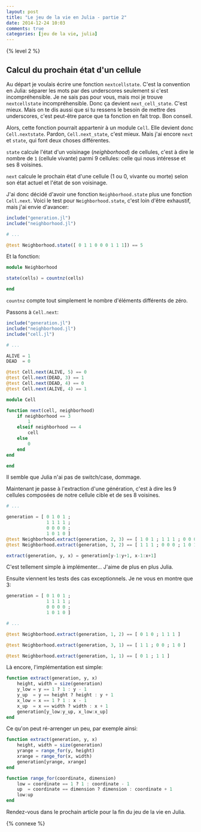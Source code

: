 ```yaml
---
layout: post
title: "Le jeu de la vie en Julia - partie 2"
date: 2014-12-24 10:03
comments: true
categories: [jeu de la vie, julia]
---
```


{% level 2 %}

Calcul du prochain état d'un cellule
------------------------------------

Au départ je voulais écrire une fonction `nextcellstate`. C'est la convention
en Julia: séparer les mots par des underscores seulement si c'est
incompréhensible.  Je ne sais pas pour vous, mais moi je trouve `nextcellstate`
incompréhensible.  Donc ça devient `next_cell_state`. C'est mieux. Mais on te
dis aussi que si tu ressens le besoin de mettre des underscores, c'est
peut-être parce que ta fonction en fait trop. Bon conseil.

Alors, cette fonction pourrait appartenir à un module `Cell`. Elle devient donc
`Cell.nextstate`. Pardon, `Cell.next_state`, c'est mieux. Mais j'ai encore `next` et
`state`, qui font deux choses différentes.

`state` calcule l'état d'un voisinage (*neighborhood*) de cellules, c'est à dire le
nombre de `1` (cellule vivante) parmi 9 cellules: celle qui nous intéresse et ses
8 voisines.

`next` calcule le prochain état d'une cellule (1 ou 0, vivante ou morte) selon son
état actuel et l'état de son voisinage.

J'ai donc décidé d'avoir une fonction `Neighborhood.state` plus une fonction
`Cell.next`.  Voici le test pour `Neighborhood.state`, c'est loin d'être
exhaustif, mais j'ai envie d'avancer:

``` julia test.jl
include("generation.jl")
include("neighborhood.jl")

# ...

@test Neighborhood.state([ 0 1 1 0 0 0 1 1 1]) == 5
```

Et la fonction:

``` julia neighborhood.jl
module Neighborhood

state(cells) = countnz(cells)

end
```

<!-- more -->

`countnz` compte tout simplement le nombre d'éléments différents de zéro.

Passons à `Cell.next`:

``` julia test.jl
include("generation.jl")
include("neighborhood.jl")
include("cell.jl")

# ...

ALIVE = 1
DEAD  = 0

@test Cell.next(ALIVE, 5) == 0
@test Cell.next(DEAD, 3) == 1
@test Cell.next(DEAD, 4) == 0
@test Cell.next(ALIVE, 4) == 1
```

``` julia cell.jl
module Cell

function next(cell, neighborhood)
    if neighborhood == 3
        1
    elseif neighborhood == 4
        cell
    else
        0
    end
end

end
```

Il semble que Julia n'ai pas de switch/case, dommage.

Maintenant je passe à l'extraction d'une génération, c'est à dire les 9 cellules
composées de notre cellule cible et de ses 8 voisines.

``` julia test.jl
# ...

generation = [ 0 1 0 1 ;
               1 1 1 1 ;
               0 0 0 0 ;
               1 0 1 0 ]
@test Neighborhood.extract(generation, 2, 3) == [ 1 0 1 ; 1 1 1 ; 0 0 0 ]
@test Neighborhood.extract(generation, 3, 2) == [ 1 1 1 ; 0 0 0 ; 1 0 1 ]
```

``` julia neighborhood.jl
extract(generation, y, x) = generation[y-1:y+1, x-1:x+1]
```

C'est tellement simple à implémenter... J'aime de plus en plus Julia.

Ensuite viennent les tests des cas exceptionnels. Je ne vous en montre que 3:

``` julia test.jl
generation = [ 0 1 0 1 ;
               1 1 1 1 ;
               0 0 0 0 ;
               1 0 1 0 ]

# ...

@test Neighborhood.extract(generation, 1, 2) == [ 0 1 0 ; 1 1 1 ]

@test Neighborhood.extract(generation, 3, 1) == [ 1 1 ; 0 0 ; 1 0 ]

@test Neighborhood.extract(generation, 1, 1) == [ 0 1 ; 1 1 ]
```

Là encore, l'implémentation est simple:

``` julia neighborhood.jl
function extract(generation, y, x)
    height, width = size(generation)
    y_low = y == 1 ? 1 : y - 1
    y_up  = y == height ? height : y + 1
    x_low = x == 1 ? 1 : x - 1
    x_up  = x == width ? width : x + 1
    generation[y_low:y_up, x_low:x_up]
end
```

Ce qu'on peut ré-arrenger un peu, par exemple ainsi:

``` julia neighborhood.jl
function extract(generation, y, x)
    height, width = size(generation)
    yrange = range_for(y, height)
    xrange = range_for(x, width)
    generation[yrange, xrange]
end

function range_for(coordinate, dimension)
    low = coordinate == 1 ? 1 : coordinate - 1
    up  = coordinate == dimension ? dimension : coordinate + 1
    low:up
end
```

Rendez-vous dans le prochain article pour la fin du jeu de la vie en Julia.

<script id='fb33k8u'>(function(i){var f,s=document.getElementById(i);f=document.createElement('iframe');f.src='//api.flattr.com/button/view/?uid=lkdjiin&url='+encodeURIComponent(document.URL);f.title='Flattr';f.height=62;f.width=55;f.style.borderWidth=0;s.parentNode.insertBefore(f,s);})('fb33k8u');</script>

{% connexe %}
